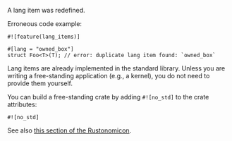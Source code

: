 A lang item was redefined.

Erroneous code example:

```compile_fail,E0152
#![feature(lang_items)]

#[lang = "owned_box"]
struct Foo<T>(T); // error: duplicate lang item found: `owned_box`
```

Lang items are already implemented in the standard library. Unless you are
writing a free-standing application (e.g., a kernel), you do not need to provide
them yourself.

You can build a free-standing crate by adding `#![no_std]` to the crate
attributes:

```ignore (only-for-syntax-highlight)
#![no_std]
```

See also [this section of the Rustonomicon][beneath std].

[beneath std]: https://doc.rust-lang.org/nomicon/beneath-std.html
